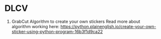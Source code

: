 # DLCV
1. GrabCut Algorithm to create your own stickers 
Read more about algorithm working here: https://python.plainenglish.io/create-your-own-sticker-using-python-program-16b3f1d9ca22
